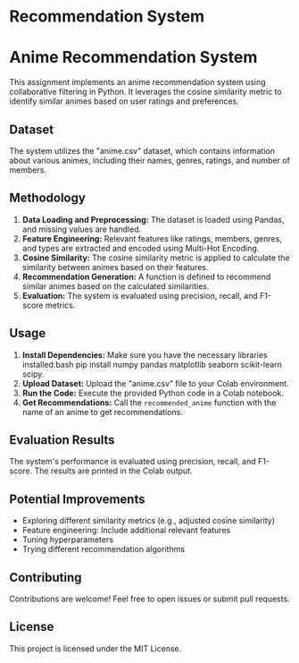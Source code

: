 # Recommendation System
# Anime Recommendation System

This assignment implements an anime recommendation system using collaborative filtering in Python. It leverages the cosine similarity metric to identify similar animes based on user ratings and preferences.

## Dataset

The system utilizes the "anime.csv" dataset, which contains information about various animes, including their names, genres, ratings, and number of members.

## Methodology

1. **Data Loading and Preprocessing:** The dataset is loaded using Pandas, and missing values are handled.
2. **Feature Engineering:** Relevant features like ratings, members, genres, and types are extracted and encoded using Multi-Hot Encoding.
3. **Cosine Similarity:** The cosine similarity metric is applied to calculate the similarity between animes based on their features.
4. **Recommendation Generation:** A function is defined to recommend similar animes based on the calculated similarities.
5. **Evaluation:** The system is evaluated using precision, recall, and F1-score metrics.

## Usage

1. **Install Dependencies:** Make sure you have the necessary libraries installed:bash pip install numpy pandas matplotlib seaborn scikit-learn scipy.
2. **Upload Dataset:** Upload the "anime.csv" file to your Colab environment.
3. **Run the Code:** Execute the provided Python code in a Colab notebook.
4. **Get Recommendations:** Call the `recommended_anime` function with the name of an anime to get recommendations.

## Evaluation Results

The system's performance is evaluated using precision, recall, and F1-score. The results are printed in the Colab output.

## Potential Improvements

- Exploring different similarity metrics (e.g., adjusted cosine similarity)
- Feature engineering: Include additional relevant features
- Tuning hyperparameters
- Trying different recommendation algorithms

## Contributing

Contributions are welcome! Feel free to open issues or submit pull requests.

## License

This project is licensed under the MIT License.
